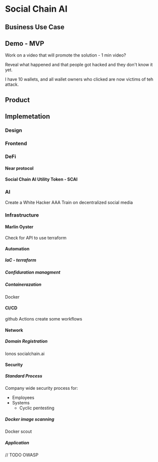 # Social Chain AI

## Business Use Case

## Demo - MVP
Work on a video that will promote the solution - 1 min video?

Reveal what happened and that people got hacked and they don't know it yet.

I have 10 wallets, and all wallet owners who clicked are now victims of teh attack.

## Product

## Implemetation

### Design

### Frontend

### DeFi

#### Near protocol

#### Social Chain AI Utility Token - SCAI

### AI
Create a White Hacker AAA
Train on decentralized social media


### Infrastructure

#### Marlin Oyster
Check for API to use terraform

#### Automation
##### IaC - terraform
##### Confiduration managment
##### Containerazation
Docker

#### CI/CD
github Actions
create some workflows


#### Network
##### Domain Registration
Ionos
socialchain.ai

#### Security

##### Standard Process
Company wide security process for:
- Employees
- Systems
    - Cyclic pentesting

##### Docker image scanning
Docker scout

##### Application
// TODO
OWASP





